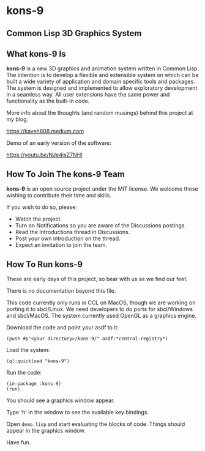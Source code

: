 # kons-9
## Common Lisp 3D Graphics System

## What kons-9 Is

**kons-9** is a new 3D graphics and animation system written in Common Lisp. The intention is to develop a flexible and extensible system on which can be built a wide variety of application and domain specific tools and packages. The system is designed and implemented to allow exploratory development in a seamless way. All user extensions have the same power and functionality as the built-in code.

More info about the thoughts (and random musings) behind this project at my blog:

https://kaveh808.medium.com

Demo of an early version of the software:

https://youtu.be/NJe4isZ7NHI

## How To Join The kons-9 Team

**kons-9** is an open source project under the MIT license. We welcome those wishing to contribute their time and skills.

If you wish to do so, please:

- Watch the project.
- Turn on Notifications so you are aware of the Discussions postings.
- Read the Introductions thread in Discussions.
- Post your own introduction on the thread.
- Expect an invitation to join the team.

## How To Run kons-9

These are early days of this project, so bear with us as we find our feet.

There is no documentation beyond this file.

This code currently only runs in CCL on MacOS, though we are working on porting it to sbcl/Linux. We need developers to do ports for sbcl/Windows and sbcl/MacOS. The system currently used OpenGL as a graphics engine.

Download the code and point your asdf to it:

    (push #p"<your directory>/kons-9/" asdf:*central-registry*)

Load the system:

    (ql:quickload "kons-9")

Run the code:

    (in-package :kons-9)
    (run)

You should see a graphics window appear.

Type 'h' in the window to see the available key bindings.

Open `demo.lisp` and start evaluating the blocks of code. Things should appear in the graphics window.

Have fun.


